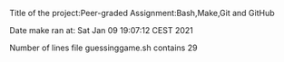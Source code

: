 Title of the project:Peer-graded Assignment:Bash,Make,Git and GitHub


Date make ran at: Sat Jan 09 19:07:12 CEST 2021


Number of lines file guessinggame.sh contains 29
